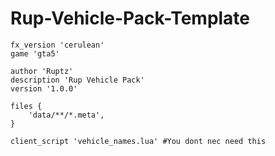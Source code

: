 # Rup-Vehicle-Pack-Template

```
fx_version 'cerulean'
game 'gta5'

author 'Ruptz'
description 'Rup Vehicle Pack'
version '1.0.0'

files {
	'data/**/*.meta',
}

client_script 'vehicle_names.lua' #You dont nec need this
```
